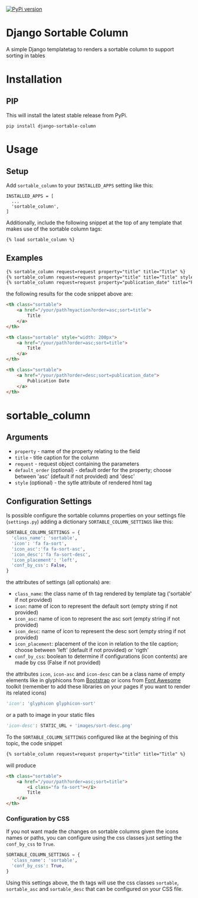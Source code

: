 [![PyPi version](https://img.shields.io/pypi/v/django-sortable-column.svg)](https://pypi.python.org/pypi/django-sortable-column)

# Django Sortable Column
A simple Django templatetag to renders a sortable column to support sorting in tables
# Installation
## PIP
This will install the latest stable release from PyPi.
```
pip install django-sortable-column
```
# Usage
## Setup
Add `sortable_column` to your `INSTALLED_APPS` setting like this:
```
INSTALLED_APPS = [
  ...
  'sortable_column',
]
```

Additionally, include the following snippet at the top of any template that makes use of
the sortable column tags:

```html
{% load sortable_column %}
```
## Examples

```html
{% sortable_column request=request property="title" title="Title" %}
{% sortable_column request=request property="title" title="Title" style="width: 200px" %}
{% sortable_column request=request property="publication_date" title="Publication Date" default_order="desc" %}
```

the following results for the code snippet above are:
```html
<th class="sortable">
    <a href="/your/path?myaction?order=asc;sort=title">
        Title
    </a>
</th>

<th class="sortable" style="width: 200px">
    <a href="/your/path?order=asc;sort=title">
        Title
    </a>
</th>

<th class="sortable">
    <a href="/your/path?order=desc;sort=publication_date">
        Publication Date
    </a>
</th>
```
# sortable_column
## Arguments
* `property` - name of the property relating to the field
* `title` - title caption for the column
* `request` - request object containing the parameters
* `default_order` (optional) - default order for the property; choose between 'asc' (default if not provided) and 'desc'
* `style` (optional) - the sytle attribute of rendered html tag

## Configuration Settings
Is possible configure the sortable columns properties on your settings file (`settings.py`) adding a dictionary `SORTABLE_COLUMN_SETTINGS` like this:

```python
SORTABLE_COLUMN_SETTINGS = {
  'class_name': 'sortable',
  'icon': 'fa fa-sort',
  'icon_asc':'fa fa-sort-asc',
  'icon_desc':'fa fa-sort-desc',
  'icon_placement': 'left',
  'conf_by_css': False,
}
```

the attributes of settings (all optionals) are:

* `class_name`: the class name of th tag rendered by template tag ('sortable' if not provided)
* `icon`: name of icon to represent the default sort (empty string if not provided)
* `icon_asc`: name of icon to represent the asc sort  (empty string if not provided)
* `icon_desc`: name of icon to represent the desc sort  (empty string if not provided)
* `icon_placement`: placement of the icon in relation to the tile caption; choose between 'left' (default if not provided) or 'rigth'
* `conf_by_css`: boolean to determine if configurations (icon contents) are made by css (False if not provided)

the attributes `icon`, `icon-asc` and `icon-desc` can be a class name of empty elements like in glyphicons from [Bootstrap](http://getbootstrap.com/components/#glyphicons) or icons from [Font Awesome](http://fontawesome.io/icons/) toolkit (remember to add these libraries on your pages if you want to render its related icons)
```python
'icon': 'glyphicon glyphicon-sort'
```
or a path to image in your static files
```python
'icon-desc': STATIC_URL + 'images/sort-desc.png'
```

To the `SORTABLE_COLUMN_SETTINGS` configured like at the begining of this topic, the code snippet 
```html
{% sortable_column request=request property="title" title="Title" %}
```
will produce
```html
<th class="sortable">
    <a href="/your/path?order=asc;sort=title">
        <i class="fa fa-sort"></i>
        Title
    </a>
</th>
```
### Configuration by CSS
If you not want made the changes on sortable columns given the icons names or paths, you can configure using the css classes just setting the `conf_by_css` to `True`.

```python
SORTABLE_COLUMN_SETTINGS = {
  'class_name': 'sortable',
  'conf_by_css': True,
}
```

Using this settings above, the th tags will use the css classes `sortable`, `sortable_asc` and `sortable_desc` that can be configured on your CSS file.
